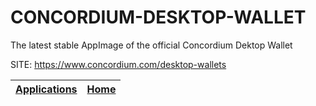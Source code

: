 # CONCORDIUM-DESKTOP-WALLET
 
 The latest stable AppImage of the official Concordium Dektop Wallet
 
 SITE: https://www.concordium.com/desktop-wallets

 | [Applications](https://portable-linux-apps.github.io/apps.html) | [Home](https://portable-linux-apps.github.io)
 | --- | --- |
